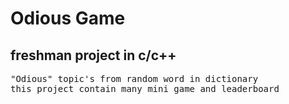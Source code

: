 # Odious Game

## freshman project in c/c++

<pre>
"Odious" topic's from random word in dictionary
this project contain many mini game and leaderboard
</pre>
